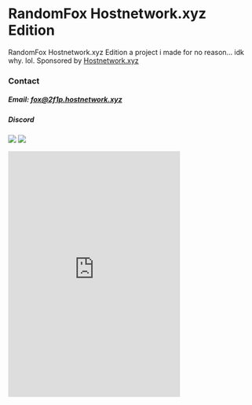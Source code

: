 # RandomFox Hostnetwork.xyz Edition
RandomFox Hostnetwork.xyz Edition a project i made for no reason… idk why. lol.
Sponsored by [Hostnetwork.xyz](https://www.hostnetwork.xyz)
### Contact

##### Email: [fox@2f1p.hostnetwork.xyz](mailto:fox@2f1p.hostnetwork.xyz)

##### Discord

[<img src="https://discord.com/api/guilds/922184735168540712/widget.png?style=banner3">](https://discord.gg/g2E5f7wnrV)
[<img src="https://discord.com/widget?id=922184735168540712&theme=dark">](https://discord.gg/g2E5f7wnrV)
<iframe src="https://discord.com/widget?id=922184735168540712&theme=dark" width="350" height="500" allowtransparency="true" frameborder="0" sandbox="allow-popups allow-popups-to-escape-sandbox allow-same-origin allow-scripts"></iframe>
